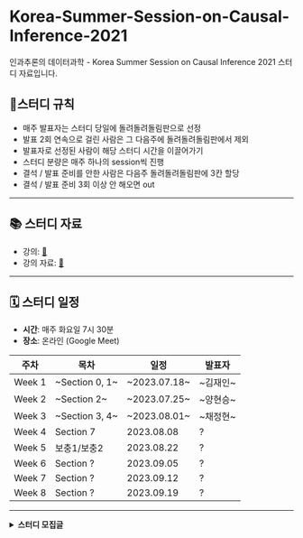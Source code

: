 # Korea-Summer-Session-on-Causal-Inference-2021
인과추론의 데이터과학 - Korea Summer Session on Causal Inference 2021 스터디 자료입니다.

## 📍스터디 규칙
- 매주 발표자는 스터디 당일에 돌려돌려돌림판으로 선정
- 발표 2회 연속으로 걸린 사람은 그 다음주에 돌려돌려돌림판에서 제외
- 발표자로 선정된 사람이 해당 스터디 시간을 이끌어가기
- 스터디 분량은 매주 하나의 session씩 진행
- 결석 / 발표 준비를 안한 사람은 다음주 돌려돌려돌림판에 3칸 할당
- 결석 / 발표 준비 3회 이상 안 해오면 out
---

## 📚 스터디 자료
- 강의: [🔗](https://www.youtube.com/playlist?list=PLKKkeayRo4PWyV8Gr-RcbWcis26ltIyMN)
- 강의 자료: [🔗](https://sites.google.com/view/causal-inference2021/lecture-materials?authuser=0)
---

## 🗓 스터디 일정

- **시간**: 매주 화요일 7시 30분
- **장소**: 온라인 (Google Meet)

|주차    | 목차             | 일정           | 발표자   |
|------|----------------|--------------|-------|
|Week 1| ~Section 0, 1~ | ~2023.07.18~ | ~김재인~ |
|Week 2| ~Section 2~    | ~2023.07.25~ | ~양현승~ |
|Week 3| ~Section 3, 4~ | ~2023.08.01~ | ~채정현~ |
|Week 4| Section 7 | 2023.08.08   | ?     |
|Week 5| 보충1/보충2 | 2023.08.22   | ?     |
|Week 6| Section ?      | 2023.09.05   | ?     |
|Week 7| Section ?      | 2023.09.12   | ?     |
|Week 8| Section ?      | 2023.09.19   | ?     |

---

<details>
  <summary> <b>스터디 모집글</b></summary>
  <div markdown="1">

안녕하세요! AI_연구 채널의 김정희입니다:meow_coffee:***<인과 추론의 데이터과학>*** 강의 같이 완주하실분 있으실까요?!

⏱ **스터디 기간**
- 8주 (7월 3일 ~ 8월 26일) 매주 2시간씩
- 구체적인 요일 & 시간은 같이 정해볼 생각이에요!

📁 **스터디 방법**
- [<인과 추론의 데이터과학>](https://www.youtube.com/watch?v=3JUlFC1LuIk&list=PLKKkeayRo4PWyV8Gr-RcbWcis26ltIyMN) 강의(총 44강)를 매주 하나의 session씩 듣고 발표
- 발표자는 스터디 당일 랜덤으로 선정하기 때문에 모든 인원이 매주 발표 준비를 해와야합니다.

**🖇️ 스터디 내용 (변경될 수 있음)**

1. *인과 추론의 다양한 접근법 / 프레임 워크 / 인과적 사고방식*
2. *인과 추론을 위한 연구 디자인 / 인과 추론의 정석 / 준실험*
3. *무작위 통제실험 연구 사례 / 준실험 연구 사례*
4. *인과 그래프 / 인과 그래프에서의 변수 통제 방법 / 인과 추론 전략*
5. *도구 변수 / 도구 변수 활용 사례*
6. *인과추론에서의 머신러닝 활용 / 인과 추론 기반의 예측 모델링 평가*
7. *머신러닝의 해석 가능성과 인과추론 / 인과 추론을 위한 머신러닝 모델*
8. *인과적 의사결정 / 처방적 분석 / 구조적 인과모형 / 데이터 기반의 인과 관계 발견*

💡**스터디 방식** : 온라인 또는 오프라인 (협의)

👥  **모집 인원** : 최대 5명(선착순)

👀 **신청 방법** : 저에게 DM 또는 댓글 남겨주세요!

</details>
